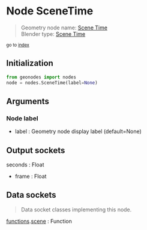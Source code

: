 
# Node SceneTime

> Geometry node name: [Scene Time](https://docs.blender.org/manual/en/latest/modeling/geometry_nodes/material/scene_time.html)<br>
  Blender type: [Scene Time](https://docs.blender.org/api/current/bpy.types.GeometryNodeInputSceneTime.html)
  
<sub>go to [index](/docs/index.md)</sub>

## Initialization

```python
from geonodes import nodes
node = nodes.SceneTime(label=None)
```



## Arguments


### Node label

- label : Geometry node display label (default=None)

## Output sockets

seconds : Float
- frame : Float

## Data sockets

> Data socket classes implementing this node.
  
[functions](/docs/sockets/functions.md).[scene](/docs/sockets/functions.md#scene) : Function

